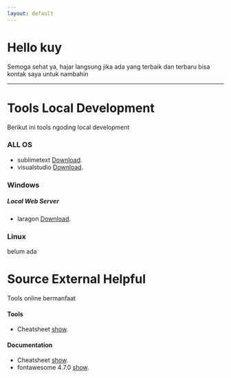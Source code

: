 ```yaml
---
layout: default
---
```


# Hello kuy

Semoga sehat ya, hajar langsung jika ada yang terbaik dan terbaru bisa kontak saya untuk nambahin

***

# Tools Local Development

Berikut ini tools ngoding local development


### ALL OS

- sublimetext [Download](https://www.sublimetext.com/download).
- visualstudio [Download](https://code.visualstudio.com/download).

### Windows

##### Local Web Server
- laragon [Download](https://laragon.org/download/index.html).


### Linux
belum ada

# Source External Helpful

Tools online bermanfaat

#### Tools
- Cheatsheet [show](https://devhints.io/).

#### Documentation

- Cheatsheet [show](https://devhints.io/).
- fontawesome 4.7.0 [show](https://fontawesome.com/v4.7.0/cheatsheet/).


